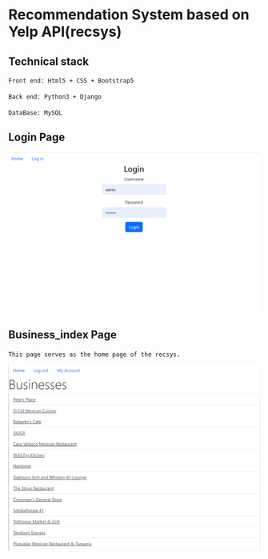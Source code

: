 # Recommendation System based on Yelp API(recsys)

## Technical stack

    Front end: Html5 + CSS + Bootstrap5
    
    Back end: Python3 + Django
    
    DataBase: MySQL

## Login Page
![Login_Page](/Display/Login.png)

## Business_index Page
    This page serves as the home page of the recsys.
![Business_index_Page](/Display/Business_index.png)

